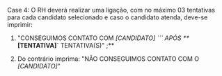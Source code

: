 Case 4: O RH deverá realizar uma ligação, com no máximo 03 tentativas para cada candidato selecionado e caso o candidato atenda, 
deve-se imprimir:

1. "CONSEGUIMOS CONTATO COM _[CANDIDATO] ``` APÓS **_**[TENTATIVA]`** TENTATIVA(S)" ;**

2. Do contrário imprima: "NÃO CONSEGUIMOS CONTATO COM O _[CANDIDATO]_"